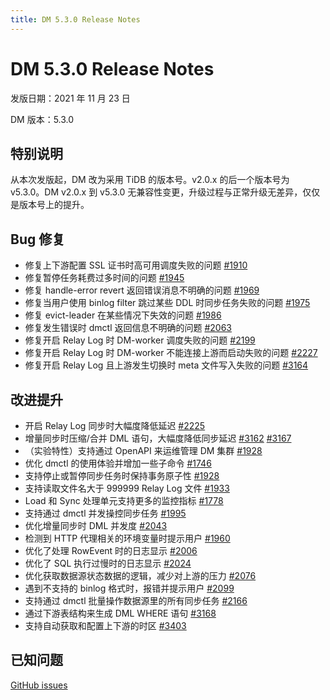```yaml
---
title: DM 5.3.0 Release Notes
---
```


# DM 5.3.0 Release Notes

发版日期：2021 年 11 月 23 日

DM 版本：5.3.0

## 特别说明

从本次发版起，DM 改为采用 TiDB 的版本号。v2.0.x 的后一个版本号为 v5.3.0。DM v2.0.x 到 v5.3.0 无兼容性变更，升级过程与正常升级无差异，仅仅是版本号上的提升。

## Bug 修复

- 修复上下游配置 SSL 证书时高可用调度失败的问题  [#1910](https://github.com/pingcap/dm/pull/1910)
- 修复暂停任务耗费过多时间的问题 [#1945](https://github.com/pingcap/dm/pull/1954)
- 修复 handle-error revert 返回错误消息不明确的问题 [#1969](https://github.com/pingcap/dm/pull/1969)
- 修复当用户使用 binlog filter 跳过某些 DDL 时同步任务失败的问题 [#1975](https://github.com/pingcap/dm/pull/1975)
- 修复 evict-leader 在某些情况下失效的问题 [#1986](https://github.com/pingcap/dm/pull/1986)
- 修复发生错误时 dmctl 返回信息不明确的问题 [#2063](https://github.com/pingcap/dm/pull/2063)
- 修复开启 Relay Log 时 DM-worker 调度失败的问题 [#2199](https://github.com/pingcap/dm/pull/2219)
- 修复开启 Relay Log 时 DM-worker 不能连接上游而启动失败的问题 [#2227](https://github.com/pingcap/dm/pull/2227)
- 修复开启 Relay Log 且上游发生切换时 meta 文件写入失败的问题 [#3164](https://github.com/pingcap/ticdc/pull/3164)

## 改进提升

- 开启 Relay Log 同步时大幅度降低延迟 [#2225](https://github.com/pingcap/dm/pull/2225)
- 增量同步时压缩/合并 DML 语句，大幅度降低同步延迟 [#3162](https://github.com/pingcap/ticdc/pull/3162) [#3167](https://github.com/pingcap/ticdc/pull/3167)
- （实验特性）支持通过 OpenAPI 来运维管理 DM 集群 [#1928](https://github.com/pingcap/dm/issues/1982)
- 优化 dmctl 的使用体验并增加一些子命令  [#1746](https://github.com/pingcap/dm/pull/1746)
- 支持停止或暂停同步任务时保持事务原子性 [#1928](https://github.com/pingcap/dm/pull/1928)
- 支持读取文件名大于 999999 Relay Log 文件 [#1933](https://github.com/pingcap/dm/pull/1933)
- Load 和 Sync 处理单元支持更多的监控指标 [#1778](https://github.com/pingcap/dm/pull/1778)
- 支持通过 dmctl 并发操控同步任务 [#1995](https://github.com/pingcap/dm/pull/1955)
- 优化增量同步时 DML 并发度  [#2043](https://github.com/pingcap/dm/pull/2043)
- 检测到 HTTP 代理相关的环境变量时提示用户 [#1960](https://github.com/pingcap/dm/pull/1960)
- 优化了处理 RowEvent 时的日志显示 [#2006](https://github.com/pingcap/dm/pull/2006)
- 优化了 SQL 执行过慢时的日志显示 [#2024](https://github.com/pingcap/dm/pull/2024)
- 优化获取数据源状态数据的逻辑，减少对上游的压力 [#2076](https://github.com/pingcap/dm/pull/2076)
- 遇到不支持的 binlog 格式时，报错并提示用户 [#2099](https://github.com/pingcap/dm/pull/2099)
- 支持通过 dmctl 批量操作数据源里的所有同步任务 [#2166](https://github.com/pingcap/dm/pull/2166)
- 通过下游表结构来生成 DML WHERE 语句 [#3168](https://github.com/pingcap/ticdc/pull/3168)
- 支持自动获取和配置上下游的时区 [#3403](https://github.com/pingcap/ticdc/pull/3403)

## 已知问题

[GitHub issues](https://github.com/pingcap/ticdc/issues?q=is%3Aissue+is%3Aopen+label%3Atype%2Fbug+label%3Aarea%2Fdm)
